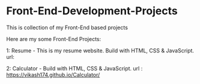 # Front-End-Development-Projects
This is collection of my Front-End based projects


Here are my some Front-End Projects:

1: Resume - This is my resume website. Build with HTML, CSS & JavaScript.
         url:

2: Calculator - Build with HTML, CSS & JavaScript.
       url : https://vikash174.github.io/Calculator/


              
